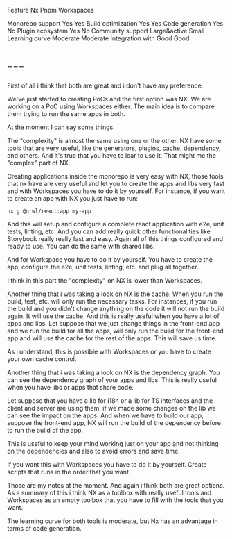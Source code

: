 Feature Nx Pnpm Workspaces

Monorepo support Yes Yes
Build optimization Yes Yes
Code generation Yes No
Plugin ecosystem Yes No
Community support Large&active Small
Learning curve Moderate Moderate
Integration with Good Good

# ---

First of all i think that both are great and i don't have any preference.

We've just started to creating PoCs and the first option was NX.
We are working on a PoC using Workspaces either.
The main idea is to compare them trying to run the same apps in both.

At the moment I can say some things.

The "complexity" is almost the same using one or the other.
NX have some tools that are very useful, like the generators, plugins, cache,
dependency, and others. And it's true that you have to lear to use it.
That might me the "complex" part of NX.

Creating applications inside the monorepo is very easy with NX, those tools that nx have
are very useful and let you to create the apps and libs very fast and with
Workspaces you have to do it by yourself.
For instance, if you want to create an app with NX you just have to run:

```
nx g @nrwl/react:app my-app
```

And this will setup and configure a complete react application with e2e,
unit tests, linting, etc. And you can add really quick other functionalities like
Storybook really really fast and easy. Again all of this things configured and ready to use.
You can do the same with shared libs.

And for Workspace you have to do it by yourself. You have to create the app,
configure the e2e, unit tests, linting, etc. and plug all together.

I think in this part the "complexity" on NX is lower than Workspaces.

Another thing that i was taking a look on NX is the cache.
When you run the build, test, etc. will only run the necessary tasks.
For instances, if you run the build and you didn't change anything on the code
it will not run the build again. It will use the cache. And this is really useful
when you have a lot of apps and libs.
Let suppose that we just change things in the front-end app and we run the build
for all the apps, will only run the build for the front-end app and will use the cache
for the rest of the apps. This will save us time.

As i understand, this is possible with Workspaces or you have to create your own cache
control.

Another thing that i was taking a look on NX is the dependency graph.
You can see the dependency graph of your apps and libs.
This is really useful when you have libs or apps that share code.

Let suppose that you have a lib for i18n or a lib for TS interfaces and the client
and server are using them, if we made some changes on the lib we can see the impact
on the apps. And when we have to build our app, suppose the front-end app,
NX will run the build of the dependency before to run the build of the app.

This is useful to keep your mind working just on your app and not thinking on the
dependencies and also to avoid errors and save time.

If you want this with Workspaces you have to do it by yourself. Create scripts
that runs in the order that you want.

Those are my notes at the moment.
And again i think both are great options.
As a summary of this i think NX as a toolbox with really useful tools and
Workspaces as an empty toolbox that you have to fill with the tools that you want.

The learning curve for both tools is moderate, but Nx has an advantage in terms
of code generation.

